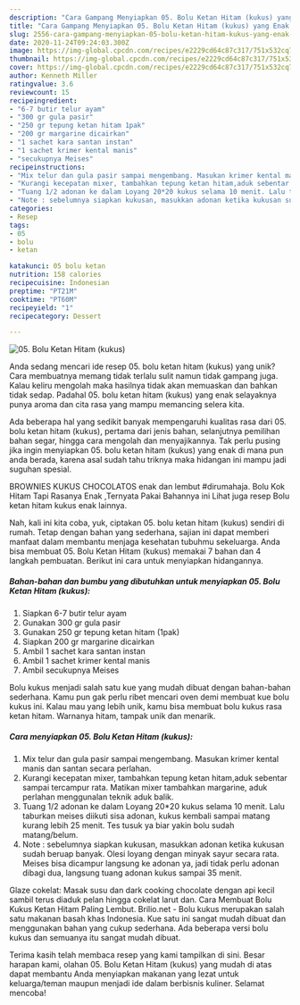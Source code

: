 ```yaml
---
description: "Cara Gampang Menyiapkan 05. Bolu Ketan Hitam (kukus) yang Enak Banget"
title: "Cara Gampang Menyiapkan 05. Bolu Ketan Hitam (kukus) yang Enak Banget"
slug: 2556-cara-gampang-menyiapkan-05-bolu-ketan-hitam-kukus-yang-enak-banget
date: 2020-11-24T09:24:03.300Z
image: https://img-global.cpcdn.com/recipes/e2229cd64c87c317/751x532cq70/05-bolu-ketan-hitam-kukus-foto-resep-utama.jpg
thumbnail: https://img-global.cpcdn.com/recipes/e2229cd64c87c317/751x532cq70/05-bolu-ketan-hitam-kukus-foto-resep-utama.jpg
cover: https://img-global.cpcdn.com/recipes/e2229cd64c87c317/751x532cq70/05-bolu-ketan-hitam-kukus-foto-resep-utama.jpg
author: Kenneth Miller
ratingvalue: 3.6
reviewcount: 15
recipeingredient:
- "6-7 butir telur ayam"
- "300 gr gula pasir"
- "250 gr tepung ketan hitam 1pak"
- "200 gr margarine dicairkan"
- "1 sachet kara santan instan"
- "1 sachet krimer kental manis"
- "secukupnya Meises"
recipeinstructions:
- "Mix telur dan gula pasir sampai mengembang. Masukan krimer kental manis dan santan secara perlahan."
- "Kurangi kecepatan mixer, tambahkan tepung ketan hitam,aduk sebentar sampai tercampur rata. Matikan mixer tambahkan margarine, aduk perlahan menggunalan teknik aduk balik."
- "Tuang 1/2 adonan ke dalam Loyang 20*20 kukus selama 10 menit. Lalu taburkan meises diikuti sisa adonan, kukus kembali sampai matang kurang lebih 25 menit. Tes tusuk ya biar yakin bolu sudah matang/belum."
- "Note : sebelumnya siapkan kukusan, masukkan adonan ketika kukusan sudah beruap banyak. Olesi loyang dengan minyak sayur secara rata. Meises bisa dicampur langsung ke adonan ya, jadi tidak perlu adonan dibagi dua, langsung tuang adonan kukus sampai 35 menit."
categories:
- Resep
tags:
- 05
- bolu
- ketan

katakunci: 05 bolu ketan 
nutrition: 158 calories
recipecuisine: Indonesian
preptime: "PT21M"
cooktime: "PT60M"
recipeyield: "1"
recipecategory: Dessert

---
```



![05. Bolu Ketan Hitam (kukus)](https://img-global.cpcdn.com/recipes/e2229cd64c87c317/751x532cq70/05-bolu-ketan-hitam-kukus-foto-resep-utama.jpg)

Anda sedang mencari ide resep 05. bolu ketan hitam (kukus) yang unik? Cara membuatnya memang tidak terlalu sulit namun tidak gampang juga. Kalau keliru mengolah maka hasilnya tidak akan memuaskan dan bahkan tidak sedap. Padahal 05. bolu ketan hitam (kukus) yang enak selayaknya punya aroma dan cita rasa yang mampu memancing selera kita.

Ada beberapa hal yang sedikit banyak mempengaruhi kualitas rasa dari 05. bolu ketan hitam (kukus), pertama dari jenis bahan, selanjutnya pemilihan bahan segar, hingga cara mengolah dan menyajikannya. Tak perlu pusing jika ingin menyiapkan 05. bolu ketan hitam (kukus) yang enak di mana pun anda berada, karena asal sudah tahu triknya maka hidangan ini mampu jadi suguhan spesial.

BROWNIES KUKUS CHOCOLATOS enak dan lembut #dirumahaja. Bolu Kok Hitam Tapi Rasanya Enak ,Ternyata Pakai Bahannya ini Lihat juga resep Bolu ketan hitam kukus enak lainnya.


Nah, kali ini kita coba, yuk, ciptakan 05. bolu ketan hitam (kukus) sendiri di rumah. Tetap dengan bahan yang sederhana, sajian ini dapat memberi manfaat dalam membantu menjaga kesehatan tubuhmu sekeluarga. Anda bisa membuat 05. Bolu Ketan Hitam (kukus) memakai 7 bahan dan 4 langkah pembuatan. Berikut ini cara untuk menyiapkan hidangannya.

<!--inarticleads1-->

##### Bahan-bahan dan bumbu yang dibutuhkan untuk menyiapkan 05. Bolu Ketan Hitam (kukus):

1. Siapkan 6-7 butir telur ayam
1. Gunakan 300 gr gula pasir
1. Gunakan 250 gr tepung ketan hitam (1pak)
1. Siapkan 200 gr margarine dicairkan
1. Ambil 1 sachet kara santan instan
1. Ambil 1 sachet krimer kental manis
1. Ambil secukupnya Meises


Bolu kukus menjadi salah satu kue yang mudah dibuat dengan bahan-bahan sederhana. Kamu pun gak perlu ribet mencari oven demi membuat kue bolu kukus ini. Kalau mau yang lebih unik, kamu bisa membuat bolu kukus rasa ketan hitam. Warnanya hitam, tampak unik dan menarik. 

<!--inarticleads2-->

##### Cara menyiapkan 05. Bolu Ketan Hitam (kukus):

1. Mix telur dan gula pasir sampai mengembang. Masukan krimer kental manis dan santan secara perlahan.
1. Kurangi kecepatan mixer, tambahkan tepung ketan hitam,aduk sebentar sampai tercampur rata. Matikan mixer tambahkan margarine, aduk perlahan menggunalan teknik aduk balik.
1. Tuang 1/2 adonan ke dalam Loyang 20*20 kukus selama 10 menit. Lalu taburkan meises diikuti sisa adonan, kukus kembali sampai matang kurang lebih 25 menit. Tes tusuk ya biar yakin bolu sudah matang/belum.
1. Note : sebelumnya siapkan kukusan, masukkan adonan ketika kukusan sudah beruap banyak. Olesi loyang dengan minyak sayur secara rata. Meises bisa dicampur langsung ke adonan ya, jadi tidak perlu adonan dibagi dua, langsung tuang adonan kukus sampai 35 menit.


Glaze cokelat: Masak susu dan dark cooking chocolate dengan api kecil sambil terus diaduk pelan hingga cokelat larut dan. Cara Membuat Bolu Kukus Ketan Hitam Paling Lembut. Brilio.net - Bolu kukus merupakan salah satu makanan basah khas Indonesia. Kue satu ini sangat mudah dibuat dan menggunakan bahan yang cukup sederhana. Ada beberapa versi bolu kukus dan semuanya itu sangat mudah dibuat. 

Terima kasih telah membaca resep yang kami tampilkan di sini. Besar harapan kami, olahan 05. Bolu Ketan Hitam (kukus) yang mudah di atas dapat membantu Anda menyiapkan makanan yang lezat untuk keluarga/teman maupun menjadi ide dalam berbisnis kuliner. Selamat mencoba!

